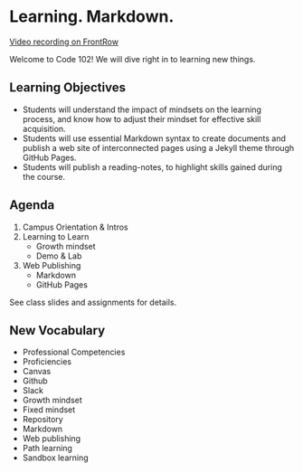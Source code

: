 # Learning. Markdown.

[Video recording on FrontRow](https://frontrowviews.com/Home/Event/Play/5fcb06ade98468177c476838)

Welcome to Code 102! We will dive right in to learning new things. 

## Learning Objectives

- Students will understand the impact of mindsets on the learning process, and know how to adjust their mindset for effective skill acquisition. 
- Students will use essential Markdown syntax to create documents and publish a web site of interconnected pages using a Jekyll theme through GitHub Pages.
- Students will publish a reading-notes, to highlight skills gained during the course.

## Agenda

1. Campus Orientation & Intros
1. Learning to Learn
    - Growth mindset
    - Demo & Lab
1. Web Publishing
    - Markdown
    - GitHub Pages

See class slides and assignments for details.

## New Vocabulary

- Professional Competencies
- Proficiencies
- Canvas
- Github
- Slack
- Growth mindset
- Fixed mindset
- Repository
- Markdown
- Web publishing
- Path learning
- Sandbox learning
